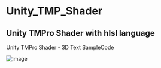 # Unity_TMP_Shader
## Unity TMPro Shader with hlsl language

Unity TMPro Shader - 3D Text SampleCode

![image](https://user-images.githubusercontent.com/26586104/184562344-f5b5f5eb-0e4e-4d79-8baa-a5fee69392a2.png)

